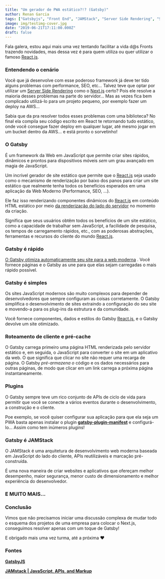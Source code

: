 ```yaml
---
title: "Um gerador de PWA estático?!? (Gatsby)"
author: Renan Garcia
tags: ["Gatsbyjs", "Front End", "JAMStack", "Server Side Rendering", "SEO"]
image: img/testimg-cover.jpg
date: "2019-06-21T17:11:00.000Z"
draft: false
---
```


Fala galera, estou aqui mais uma vez tentando facilitar a vida d@s Fronts trazendo novidades, mas dessa vez é para quem utiliza ou quer utilizar o famoso  [React.js](https://pt-br.reactjs.org/).

### Entendendo o cenário

Você que já desenvolve com esse poderoso framework já deve ter tido alguns problemas com performance, SEO, etc… Talvez teve que optar por utilizar um  [Server Side Rendering](https://facebook.github.io/react/docs/react-dom-server.html)  como o  [Next.js](https://nextjs.org/)  certo? Pois ele resolve a maioria desses problemas na parte do servidor… Mas as vezes fica bem complicado utilizá-lo para um projeto pequeno, por exemplo fazer um deploy na AWS…

Sabia que da pra resolver todos esses problemas com uma biblioteca? No final ela compila seu código escrito em React te retornando tudo estático, onde você consegue fazer deploy em qualquer lugar, até mesmo jogar em um bucket dentro da AWS… e está pronto o sorvetinho!

### O Gatsby

É um framework da Web em JavaScript que permite criar sites rápidos, dinâmicos e prontos para dispositivos móveis  _sem_  um grau avançado em magia de JavaScript.

Um incrível gerador de site estático que permite que o  [React.js](https://pt-br.reactjs.org/)  seja usado como o mecanismo de renderização por baixo dos panos para criar um site estático que realmente tenha todos os benefícios esperados em uma aplicação da Web Moderno (Performance, SEO, …).

Ele faz isso renderizando componentes dinâmicos do  [React.js](https://pt-br.reactjs.org/)  em conteúdo HTML estático por meio  [da renderização do lado do servidor](https://facebook.github.io/react/docs/react-dom-server.html)  no momento da criação.

Significa que seus usuários obtêm todos os benefícios de um site estático, como a capacidade de trabalhar sem JavaScript, a facilidade de pesquisa, os tempos de carregamento rápidos, etc., com as poderosas abstrações, ferramentas e recursos do cliente do mundo  [React.js](https://pt-br.reactjs.org/).

### Gatsby é rápido

[O Gatsby otimiza automaticamente seu site para a web moderna](https://www.gatsbyjs.org/docs/prpl-pattern/) . Você fornece páginas e o Gatsby as une para que elas sejam carregadas o mais rápido possível.

### Gatsby é simples

Os sites JavaScript modernos são muito complexos para depender de desenvolvedores que sempre configuram as coisas corretamente. O Gatsby simplifica o desenvolvimento de sites extraindo a configuração do seu site e movendo-a para os plug-ins da estrutura e da comunidade.

Você fornece componentes, dados e estilos do Gatsby  [React.js](https://pt-br.reactjs.org/), e o Gatsby devolve um site otimizado.

### Roteamento de cliente e pré-cache

O Gatsby carrega primeiro uma página HTML renderizada pelo servidor estático e, em seguida, o JavaScript para converter o site em um aplicativo da web. O que significa que clicar no site não requer uma recarga de página. O Gatsby  _pré-armazena o_ código e os dados necessários para outras páginas, de modo que clicar em um link carrega a próxima página instantaneamente.

### Plugins

O Gatsby sempre teve um rico conjunto de APIs de ciclo de vida para permitir que você se conecte a vários eventos durante o desenvolvimento, a construção e o cliente.

Poe exemplo, se você quiser configurar sua aplicação para que ela seja um PWA basta apenas instalar o plugin  [**gatsby-plugin-manifest**](https://www.npmjs.com/package/gatsby-plugin-manifest)  e configurá-lo… Assim como tem inúmeros plugins!

### Gatsby é JAMStack

O JAMStack é uma arquitetura de desenvolvimento web moderna baseada em JavaScript do lado do cliente, APIs reutilizáveis ​​e marcação pré-construída.

É uma nova maneira de criar websites e aplicativos que ofereçam melhor desempenho, maior segurança, menor custo de dimensionamento e melhor experiência do desenvolvedor.

### E MUITO MAIS…

### Conclusão

Vimos que não precisamos iniciar uma discussão complexa de mudar todo o esquema dos projetos de uma empresa para colocar o Next.js, conseguimos resolver apenas com um toque de Gatsby!

E obrigado mais uma vez turma, até a próxima ❤

### Fontes

[**GatsbyJS**](https://www.gatsbyjs.org/)

[**JAMstack | JavaScript, APIs, and Markup**](https://jamstack.org/)
